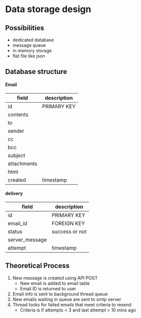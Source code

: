 # Data storage design 

## Possibilities

- dedicated database
- message queue
- in memory storage
- flat file like json 

## Database structure


#### Email
|field  |description    |
|-------|---------------|
|id     |PRIMARY KEY
|contents|
|to|
|sender|
|cc|
|bcc|
|subject|
|attachments|
|html   | 
|created |  timestamp|


#### delivery
|field  |description    |
|-------|---------------|
|id     |PRIMARY KEY|
|email_id | FOREIGN KEY|
|status | success or not|
|server_message |
|attempt | timestamp|


## Theoretical Process

1. New message is created using API POST
    - New email is added to email table
    - Email ID is returned to user
2. Email info is sent to background thread queue
3. New emails waiting in queue are sent to smtp server
4. Thread looks for failed emails that meet criteria to resend
    - Criteria is if attempts < 3 and last attempt > 10 mins ago
